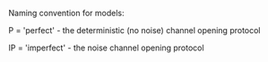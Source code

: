 Naming convention for models:

P = 'perfect' - the deterministic (no noise) channel opening protocol

IP = 'imperfect' - the noise channel opening protocol

